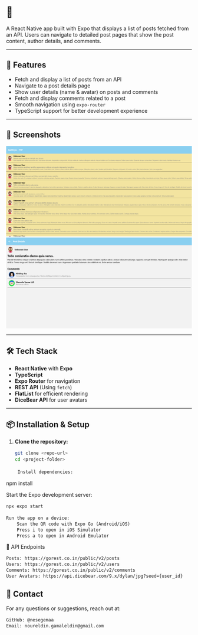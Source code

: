 # 📱 <Your App Name>

A React Native app built with Expo that displays a list of posts fetched from an API. Users can navigate to detailed post pages that show the post content, author details, and comments.

---

## 🚀 Features

- Fetch and display a list of posts from an API
- Navigate to a post details page
- Show user details (name & avatar) on posts and comments
- Fetch and display comments related to a post
- Smooth navigation using `expo-router`
- TypeScript support for better development experience

---

## 📸 Screenshots
![App Screenshot](assets/images/screenshot1.png)
![App Screenshot](assets/images/screenshot2.png)


---

## 🛠️ Tech Stack

- **React Native** with **Expo**
- **TypeScript**
- **Expo Router** for navigation
- **REST API** (Using `fetch`)
- **FlatList** for efficient rendering
- **DiceBear API** for user avatars

---

## 📦 Installation & Setup

1. **Clone the repository:**
   ```sh
   git clone <repo-url>
   cd <project-folder>

    Install dependencies:

npm install

Start the Expo development server:

    npx expo start

    Run the app on a device:
        Scan the QR code with Expo Go (Android/iOS)
        Press i to open in iOS Simulator
        Press a to open in Android Emulator

🔌 API Endpoints

    Posts: https://gorest.co.in/public/v2/posts
    Users: https://gorest.co.in/public/v2/users
    Comments: https://gorest.co.in/public/v2/comments
    User Avatars: https://api.dicebear.com/9.x/dylan/jpg?seed={user_id}

## 💬 Contact

For any questions or suggestions, reach out at:

    GitHub: @nesegemaa
    Email: noureldin.gamaleldin@gmail.com